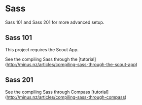 # Sass

Sass 101 and Sass 201 for more advanced setup.

## Sass 101

This project requires the Scout App.

See the compiling Sass through the [tutorial]
(http://minus.nz/articles/compiling-sass-through-the-scout-app)

## Sass 201

See the compiling Sass through Compass [tutorial]
(http://minus.nz/articles/compiling-sass-through-compass)